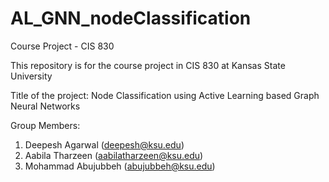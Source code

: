 # AL_GNN_nodeClassification
Course Project - CIS 830

This repository is for the course project in CIS 830 at Kansas State University

Title of the project: Node Classification using Active Learning based Graph Neural Networks

Group Members:
1. Deepesh Agarwal (deepesh@ksu.edu)
2. Aabila Tharzeen (aabilatharzeen@ksu.edu)
3. Mohammad Abujubbeh (abujubbeh@ksu.edu)

